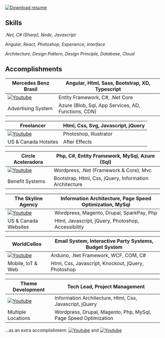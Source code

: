 [![Download resume](https://img.shields.io/badge/Download%20complete%20resume-000000.svg?style=for-the-badge)](https://github.com/p4ndev/p4ndev/raw/main/gustavo_jaques_resume_complete.pdf)

## Skills

_.Net, C# (Sharp), Node, Javascript_

_Angular, React, Photoshop, Experience, Interface_

_Architecture, Design Pattern, Design Principle, Database, Cloud_

## Accomplishments

| Mercedes Benz Brasil | Angular, Html, Sass, Bootstrap, XD, Typescript |
| - | - |
| [![Youtube](https://img.shields.io/badge/Watch%20on%20Youtube-FF0000.svg?style=for-the-badge&logo=Youtube&logoColor=white)](https://youtube.com/playlist?list=PLX10LPZ3ZpwYaQexAcBhFwHey8_7DwEcs) | Entity Framework, C#, .Net Core |
| Advertising System | Azure (Blob, Sql, App Services, AD, Functions, CDN) |

| Freelancer | Html, Css, Svg, Javascript, jQuery |
| - | - |
| [![Youtube](https://img.shields.io/badge/Watch%20on%20Youtube-FF0000.svg?style=for-the-badge&logo=Youtube&logoColor=white)](https://youtube.com/playlist?list=PLX10LPZ3ZpwYmTfzsRjGr2r7onfxmKQoE) | Photoshop, Illustrator |
| US & Canada Hotsites | After Effects |

| Circle Aceleradora | Php, C#, Entity Framework, MySql, Azure (Sql) |
| - | - |
| [![Youtube](https://img.shields.io/badge/Watch%20on%20Youtube-FF0000.svg?style=for-the-badge&logo=Youtube&logoColor=white)](https://youtube.com/playlist?list=PLX10LPZ3ZpwaRwYBZHSDFzUUD8FVmdOcW) | Wordpress, .Net (Framework & Core), Mvc |
| Benefit Systems | Bootstrap, Html, Css, jQuery, Information Architecture |

| The Skyline Agency | Information Architecture, Page Speed Optimization, MySql |
| - | - |
| [![Youtube](https://img.shields.io/badge/Watch%20on%20Youtube-FF0000.svg?style=for-the-badge&logo=Youtube&logoColor=white)](https://youtube.com/playlist?list=PLX10LPZ3Zpwa4UQEvZxKtK9-2QpX0J22f) | Wordpress, Magento, Drupal, SparkPay, Php |
| US & Canada Websites | Html, Javascript, jQuery, Photoshop, Accessibility |

| WorldCellos | Email System, Interactive Party Systems, Budget System |
| - | - |
| [![Youtube](https://img.shields.io/badge/Watch%20on%20Youtube-FF0000.svg?style=for-the-badge&logo=Youtube&logoColor=white)](https://youtube.com/playlist?list=PLX10LPZ3Zpwb_wNg0e48fqtUYLrOXGx27) | Arduino, .Net Framework, WCF, COM, C# |
| Mobile, IoT & Web | Html, Css, Javascript, Knockout, jQuery, Photoshop |

| Theme Development | Tech Lead, Project Management |
| - | - |
| [![Youtube](https://img.shields.io/badge/Watch%20on%20Youtube-FF0000.svg?style=for-the-badge&logo=Youtube&logoColor=white)](https://youtube.com/playlist?list=PLX10LPZ3ZpwYH2M1l_qHkiYdfdyv2Bi4I) | Information Architecture, Html, Css, Javascript, jQuery |
| Multiple Locations | Wordpress, Drupal, Magento, Php, MySql, Page Speed Optimization |

...as an extra accomplishment: [![Youtube](https://img.shields.io/badge/React%20Native%20App-FF0000.svg?style=for-the-badge&logo=Youtube&logoColor=white)](https://youtube.com/playlist?list=PLX10LPZ3ZpwbmwpbsSwrn_8uYlkKiVtDb) and [![Youtube](https://img.shields.io/badge/Mainframe%20Api%20Architect-FF0000.svg?style=for-the-badge&logo=Youtube&logoColor=white)](https://youtube.com/playlist?list=PLX10LPZ3ZpwancyWAjqUV8Y21yQQeYHmO)

